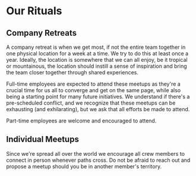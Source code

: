 # Our Rituals

## Company Retreats
A company retreat is when we get most, if not the entire team together in one physical location for a week at a time. We try to do this at least once a year. Ideally, the location is somewhere that we can all enjoy, be it tropical or mountainous, the location should instill a sense of inspiration and bring the team closer together through shared experiences. 

Full-time employees are expected to attend these meetups as they're a crucial time for us all to converge and get on the same page, while also being a starting point for many future initiatives. We understand if there's a pre-scheduled conflict, and we recognize that these meetups can be exhausting (and exhilarating), but we ask that all efforts be made to attend.

Part-time employees are welcome and encouraged to attend.

## Individual Meetups
Since we're spread all over the world we encourage all crew members to connect in person whenever paths cross. Do not be afraid to reach out and propose a meetup should you be in another member's territory.

